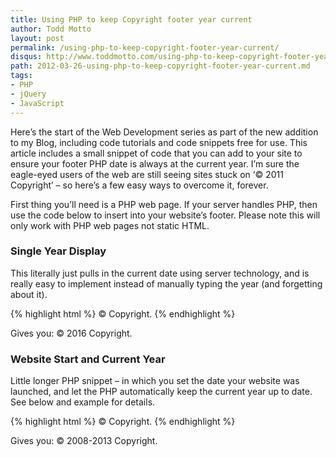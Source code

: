 ```yaml
---
title: Using PHP to keep Copyright footer year current
author: Todd Motto
layout: post
permalink: /using-php-to-keep-copyright-footer-year-current/
disqus: http://www.toddmotto.com/using-php-to-keep-copyright-footer-year-current
path: 2012-03-26-using-php-to-keep-copyright-footer-year-current.md
tags:
- PHP
- jQuery
- JavaScript
---
```


Here’s the start of the Web Development series as part of the new addition to my Blog, including code tutorials and code snippets free for use. This article includes a small snippet of code that you can add to your site to ensure your footer PHP date is always at the current year. I’m sure the eagle-eyed users of the web are still seeing sites stuck on ‘© 2011 Copyright’ – so here’s a few easy ways to overcome it, forever.

First thing you’ll need is a PHP web page. If your server handles PHP, then use the code below to insert into your website’s footer. Please note this will only work with PHP web pages not static HTML.

### Single Year Display

This literally just pulls in the current date using server technology, and is really easy to implement instead of manually typing the year (and forgetting about it).

{% highlight html %}
&copy; <?php echo date("Y"); ?> Copyright.
{% endhighlight %}

Gives you: &copy; 2016 Copyright.

### Website Start and Current Year

Little longer PHP snippet – in which you set the date your website was launched, and let the PHP automatically keep the current year up to date. See below and example for details.

{% highlight html %}
&copy; <?php
$copyYear = 2008; // Set your website start date
$curYear = date('Y'); // Keeps the second year updated
echo $copyYear . (($copyYear != $curYear) ? '-' . $curYear : '');
?> Copyright.
{% endhighlight %}

Gives you: © 2008-2013 Copyright.
